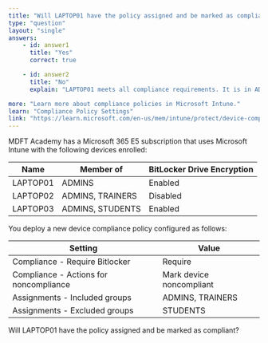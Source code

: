 ```yaml
---
title: "Will LAPTOP01 have the policy assigned and be marked as compliant?"
type: "question"
layout: "single"
answers:
    - id: answer1
      title: "Yes"
      correct: true

    - id: answer2
      title: "No" 
      explain: "LAPTOP01 meets all compliance requirements. It is in ADMINS which the policy has been assigned to, and has BitLocker enabled."

more: "Learn more about compliance policies in Microsoft Intune."
learn: "Compliance Policy Settings"
link: "https://learn.microsoft.com/en-us/mem/intune/protect/device-compliance-get-started"
---
```

MDFT Academy has a Microsoft 365 E5 subscription that uses Microsoft Intune with the following devices enrolled:

| Name     | Member of        | BitLocker Drive Encryption |
|----------|------------------|----------------------------|
| LAPTOP01 | ADMINS          | Enabled                    |
| LAPTOP02 | ADMINS, TRAINERS | Disabled                   |
| LAPTOP03 | ADMINS, STUDENTS | Enabled                    |

You deploy a new device compliance policy configured as follows:

| Setting                                | Value                     |
|----------------------------------------|---------------------------|
| Compliance - Require Bitlocker         | Require                   |
| Compliance - Actions for noncompliance | Mark device noncompliant  |
| Assignments - Included groups          | ADMINS, TRAINERS           |
| Assignments - Excluded groups          | STUDENTS                   |

Will LAPTOP01 have the policy assigned and be marked as compliant?

